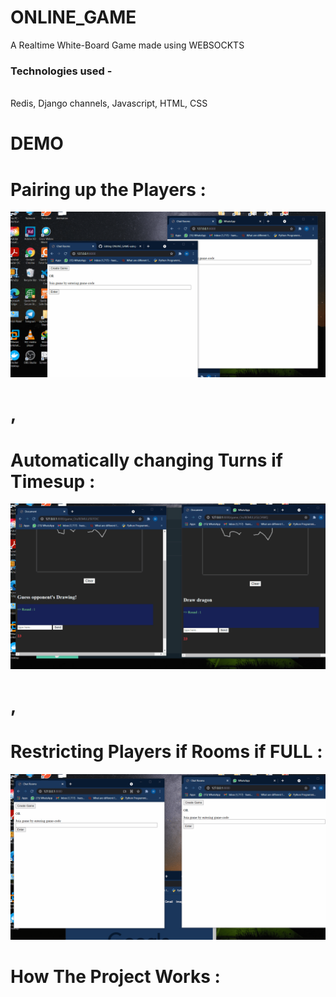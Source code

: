 # ONLINE_GAME
A Realtime White-Board Game made using WEBSOCKTS<br>
<h3 >
 Technologies used - 
 </h3>
 <br>
  Redis, Django channels, Javascript, HTML, CSS<br>
  
 # DEMO 
 
# Pairing up the Players :
![alt text](/Join.gif "Logo Title Text 1")

# ,


 # Automatically changing Turns if Timesup : 
![alt text](/turns.gif "Logo Title Text 1")

# ,

# Restricting Players if Rooms if FULL :
![alt text](/Restrict.gif "Logo Title Text 1")
 
 

# How The Project Works :

  

 

